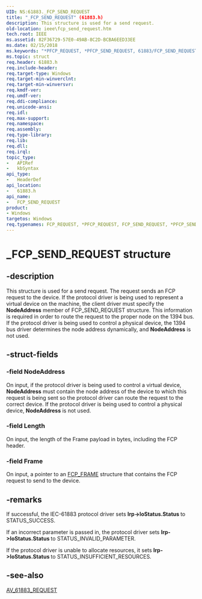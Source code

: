```yaml
---
UID: NS:61883._FCP_SEND_REQUEST
title: "_FCP_SEND_REQUEST" (61883.h)
description: This structure is used for a send request.
old-location: ieee\fcp_send_request.htm
tech.root: IEEE
ms.assetid: 82F36729-57E0-49AB-8C2D-BCBA6EED33EE
ms.date: 02/15/2018
ms.keywords: "*PFCP_REQUEST, *PFCP_SEND_REQUEST, 61883/FCP_SEND_REQUEST, 61883/PFCP_SEND_REQUEST, FCP_REQUEST, FCP_SEND_REQUEST, FCP_SEND_REQUEST structure [Buses], IEEE.fcp_send_request, PFCP_SEND_REQUEST, PFCP_SEND_REQUEST structure pointer [Buses], _FCP_SEND_REQUEST"
ms.topic: struct
req.header: 61883.h
req.include-header: 
req.target-type: Windows
req.target-min-winverclnt: 
req.target-min-winversvr: 
req.kmdf-ver: 
req.umdf-ver: 
req.ddi-compliance: 
req.unicode-ansi: 
req.idl: 
req.max-support: 
req.namespace: 
req.assembly: 
req.type-library: 
req.lib: 
req.dll: 
req.irql: 
topic_type:
-	APIRef
-	kbSyntax
api_type:
-	HeaderDef
api_location:
-	61883.h
api_name:
-	FCP_SEND_REQUEST
product:
- Windows
targetos: Windows
req.typenames: FCP_REQUEST, *PFCP_REQUEST, FCP_SEND_REQUEST, *PFCP_SEND_REQUEST
---
```


# _FCP_SEND_REQUEST structure


## -description


This structure is used for a send request. The  request sends an FCP request to the device. If the protocol driver is being used to represent a virtual device on the machine, the client driver must specify the <b>NodeAddress</b> member of FCP_SEND_REQUEST structure. This information is required in order to route the request to the proper node on the 1394 bus. If the protocol driver is being used to control a physical device, the 1394 bus driver determines the node address dynamically, and <b>NodeAddress</b> is not used.


## -struct-fields




### -field NodeAddress

On input, if the protocol driver is being used to control a virtual device, <b>NodeAddress</b> must contain the node address of the device to which this request is being sent so the protocol driver can route the request to the correct device. If the protocol driver is being used to control a physical device, <b>NodeAddress</b> is not used.


### -field Length

On input, the length of the Frame payload in bytes, including the FCP header.


### -field Frame

On input, a pointer to an <a href="https://msdn.microsoft.com/library/windows/hardware/ff537113">FCP_FRAME</a> structure that contains the FCP request to send to the device.


## -remarks



If successful, the IEC-61883 protocol driver sets <b>Irp-&gt;IoStatus.Status </b>to STATUS_SUCCESS. 

If an incorrect parameter is passed in, the protocol driver sets <b>Irp-&gt;IoStatus.Status </b>to STATUS_INVALID_PARAMETER.

If the protocol driver is unable to allocate resources, it sets <b>Irp-&gt;IoStatus.Status </b>to STATUS_INSUFFICIENT_RESOURCES.




## -see-also




<a href="https://msdn.microsoft.com/library/windows/hardware/ff537008">AV_61883_REQUEST</a>
 

 


